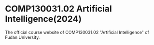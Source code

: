 # COMP130031.02 Artificial Intelligence(2024)
The official course website of COMP130031.02 "Artificial Intelligence" of Fudan University.
